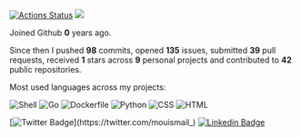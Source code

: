 [![Actions Status](https://github.com/mouismail/mouismail/workflows/mouismail-stats/badge.svg)](https://github.com/guilyx/guilyx/mouismail)
![](https://visitor-badge.glitch.me/badge?page_id=mouismail.mouismail)

Joined Github **0** years ago.

Since then I pushed **98** commits, opened **135** issues, submitted **39** pull requests, received **1** stars across **9** personal projects and contributed to **42** public repositories.

Most used languages across my projects:

![Shell](https://img.shields.io/static/v1?style=flat-square&label=%E2%A0%80&color=555&labelColor=%2389e051&message=Shell%EF%B8%B176.1%25)
![Go](https://img.shields.io/static/v1?style=flat-square&label=%E2%A0%80&color=555&labelColor=%2300ADD8&message=Go%EF%B8%B18.4%25)
![Dockerfile](https://img.shields.io/static/v1?style=flat-square&label=%E2%A0%80&color=555&labelColor=%23384d54&message=Dockerfile%EF%B8%B17%25)
![Python](https://img.shields.io/static/v1?style=flat-square&label=%E2%A0%80&color=555&labelColor=%233572A5&message=Python%EF%B8%B14.2%25)
![CSS](https://img.shields.io/static/v1?style=flat-square&label=%E2%A0%80&color=555&labelColor=%23563d7c&message=CSS%EF%B8%B12.4%25)
![HTML](https://img.shields.io/static/v1?style=flat-square&label=%E2%A0%80&color=555&labelColor=%23e34c26&message=HTML%EF%B8%B11.5%25)

[![Twitter Badge](https://img.shields.io/badge/-@mouismail_-1ca0f1?style=flat-square&labelColor=1ca0f1&logo=twitter&logoColor=white&link=https://twitter.com/mouismail_)](https://twitter.com/mouismail_) [![Linkedin Badge](https://img.shields.io/badge/-mouismail-blue?style=flat-square&logo=Linkedin&logoColor=white&link=https://www.linkedin.com/in/mouismail/)](https://www.linkedin.com/in/mouismail/)
